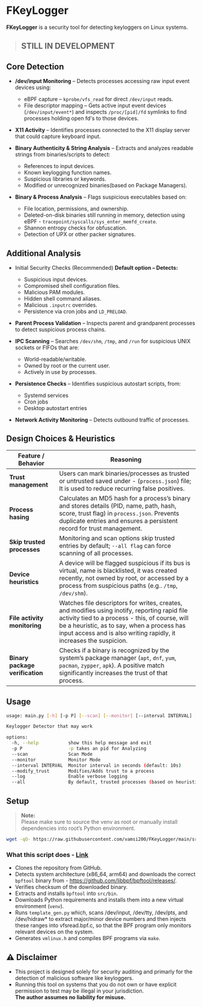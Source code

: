 # FKeyLogger

**FKeyLogger** is a security tool for detecting keyloggers on Linux systems.

>## STILL IN DEVELOPMENT
>

## **Core Detection**

- **/dev/input Monitoring** – Detects processes accessing raw input event devices using:  
  - eBPF capture – `kprobe/vfs_read` for direct `/dev/input` reads.  
  - File descriptor mapping – Gets active input event devices (`/dev/input/event*`) and inspects `/proc/[pid]/fd` symlinks to find processes holding open fd's to those devices.

- **X11 Activity** – Identifies processes connected to the X11 display server that could capture keyboard input.

- **Binary Authenticity & String Analysis** – Extracts and analyzes readable strings from binaries/scripts to detect:  
  - References to input devices.  
  - Known keylogging function names.  
  - Suspicious libraries or keywords.  
  - Modified or unrecognized binaries(based on Package Managers).  

- **Binary & Process Analysis** – Flags suspicious executables based on:  
  - File location, permissions, and ownership.  
  - Deleted-on-disk binaries still running in memory, detection using eBPF - `tracepoint/syscalls/sys_enter_memfd_create`.  
  - Shannon entropy checks for obfuscation.  
  - Detection of UPX or other packer signatures.  


## **Additional Analysis**

- Initial Security Checks (Recommended) **Default option – Detects:** 
  - Suspicious input devices.  
  - Compromised shell configuration files.  
  - Malicious PAM modules.  
  - Hidden shell command aliases.  
  - Malicious `.inputrc` overrides.  
  - Persistence via cron jobs and `LD_PRELOAD`.  

- **Parent Process Validation** – Inspects parent and grandparent processes to detect suspicious process chains.

- **IPC Scanning** – Searches `/dev/shm`, `/tmp`, and `/run` for suspicious UNIX sockets or FIFOs that are:  
  - World-readable/writable.  
  - Owned by root or the current user.  
  - Actively in use by processes.  

- **Persistence Checks** – Identifies suspicious autostart scripts, from:  
  - Systemd services  
  - Cron jobs  
  - Desktop autostart entries  

- **Network Activity Monitoring** – Detects outbound traffic of processes.



## **Design Choices & Heuristics**

| Feature / Behavior | Reasoning |
|--------------------|----------------|
| **Trust management** | Users can mark binaries/processes as trusted or untrusted saved under - (`process.json`) file; It is used to reduce recurring false positives. |
| **Process hasing** | Calculates an MD5 hash for a process’s binary and stores details (PID, name, path, hash, score, trust flag) in `process.json`. Prevents duplicate entries and ensures a persistent record for trust management. |
| **Skip trusted processes** | Monitoring and scan options skip trusted entries by default; `--all flag` can force scanning of all processes. |
| **Device heuristics** | A device will be flagged suspicious if its bus is virtual, name is blacklisted, it was created recently, not owned by root, or accessed by a process from suspicious paths (e.g.. `/tmp`, `/dev/shm`). |
| **File activity monitoring** | Watches file descriptors for writes, creates, and modifies using inotify, reporting rapid file activity tied to a process - this, of course, will be a heuristic, as to say, when a process has input access and is also writing rapidly, it increases the suspicion. |
| **Binary package verification** | Checks if a binary is recognized by the system’s package manager (`apt`, `dnf`, `yum`, `pacman`, `zypper`, `apk`). A positive match significantly increases the trust of that process. |

## Usage

```bash
usage: main.py [-h] [-p P] [--scan] [--monitor] [--interval INTERVAL] [--modify_trust] [--log] [--all]

Keylogger Detector that may work

options:
  -h, --help           show this help message and exit
  -p P                 -p takes an pid for Analyzing
  --scan               Scan Mode
  --monitor            Monitor Mode
  --interval INTERVAL  Monitor interval in seconds (default: 10s)
  --modify_trust       Modifies/Adds trust to a process
  --log                Enable verbose logging
  --all                By default, trusted processes (based on heuristics or user input) are skipped. Use this flag to disable that behavior and scan all processes, including the trusted ones.
```
## Setup

> **Note:**  
Please make sure to source the venv as root or manually install dependencies into root’s Python environment.

```bash
wget -qO- https://raw.githubusercontent.com/vamsi200/FKeyLogger/main/src/setup.sh | bash
```

### What this script does - [Link](https://raw.githubusercontent.com/vamsi200/FKeyLogger/main/src/setup.sh)
- Clones the repository from GitHub.
- Detects system architecture (x86_64, arm64) and downloads the correct `bpftool` binary from - https://github.com/libbpf/bpftool/releases/.
- Verifies checksum of the downloaded binary.
- Extracts and installs `bpftool` into `src/bin`.
- Downloads Python requirements and installs them into a new virtual environment (`venv`).
- Runs `template_gen.py` which, scans /dev/input, /dev/tty, /dev/pts, and /dev/hidraw* to extract major/minor device numbers and then injects these ranges into vfsread.bpf.c, so that the BPF program only monitors relevant devices on the system.
- Generates `vmlinux.h` and compiles BPF programs via `make`.

## ⚠ Disclaimer
- This project is designed solely for security auditing and primarly for the detection of malicious software like keyloggers.  
- Running this tool on systems that you do not own or have explicit permission to test may be illegal in your jurisdiction.  
**The author assumes no liability for misuse.**

